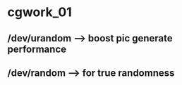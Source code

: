 # cgwork_01
## /dev/urandom --> boost pic generate performance
## /dev/random --> for true randomness

